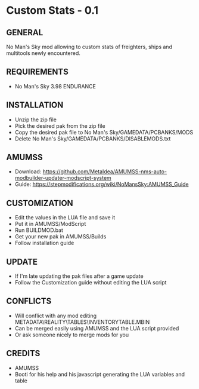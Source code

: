# Custom Stats - 0.1

## GENERAL
No Man's Sky mod allowing to custom stats of freighters, ships and multitools newly encountered.

## REQUIREMENTS
- No Man's Sky 3.98 ENDURANCE

## INSTALLATION
- Unzip the zip file
- Pick the desired pak from the zip file
- Copy the desired pak file to No Man's Sky/GAMEDATA/PCBANKS/MODS
- Delete No Man's Sky/GAMEDATA/PCBANKS/DISABLEMODS.txt

## AMUMSS
- Download: https://github.com/MetaIdea/AMUMSS-nms-auto-modbuilder-updater-modscript-system
- Guide: https://stepmodifications.org/wiki/NoMansSky:AMUMSS_Guide

## CUSTOMIZATION
- Edit the values in the LUA file and save it
- Put it in AMUMSS/ModScript
- Run BUILDMOD.bat
- Get your new pak in AMUMSS/Builds
- Follow installation guide

## UPDATE
- If I'm late updating the pak files after a game update
- Follow the Customization guide without editing the LUA script

## CONFLICTS
- Will conflict with any mod editing METADATA\REALITY\TABLES\INVENTORYTABLE.MBIN
- Can be merged easily using AMUMSS and the LUA script provided
- Or ask someone nicely to merge mods for you

##  CREDITS
- AMUMSS
- Booti for his help and his javascript generating the LUA variables and table